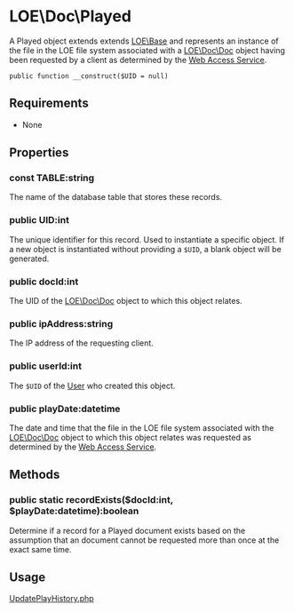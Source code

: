 
# LOE\Doc\Played

A Played object extends extends [LOE\Base](../../Base.md) and represents an instance of the file in the LOE file system associated with a [LOE\Doc\Doc](./Doc.md) object having been requested by a client as determined by the [Web Access Service](https://github.com/outlawdesigns-io/WebAccessService).

`public function __construct($UID = null)`

## Requirements

* None

## Properties


### const TABLE:string

The name of the database table that stores these records.

### public UID:int
The unique identifier for this record. Used to instantiate a specific object. If a new object is instantiated without providing a `$UID`, a blank object will be generated.

### public docId:int

The UID of the [LOE\Doc\Doc](./Doc.md) object to which this object relates.

### public ipAddress:string

The IP address of the requesting client.

### public userId:int

The `$UID` of the [User]() who created this object.

### public playDate:datetime

The date and time that the file in the LOE file system associated with the [LOE\Doc\Doc](./Doc.md) object to which this object relates was requested as determined by the [Web Access Service](https://github.com/outlawdesigns-io/WebAccessService).

## Methods

### public static recordExists($docId:int, $playDate:datetime):boolean

Determine if a record for a Played document exists based on the assumption that an document cannot be requested more than once at the exact same time.

## Usage
[UpdatePlayHistory.php](https://github.com/outlawdesigns-io/LOEServer/blob/master/Processes/Jobs/UpdatePlayHistory.php)
